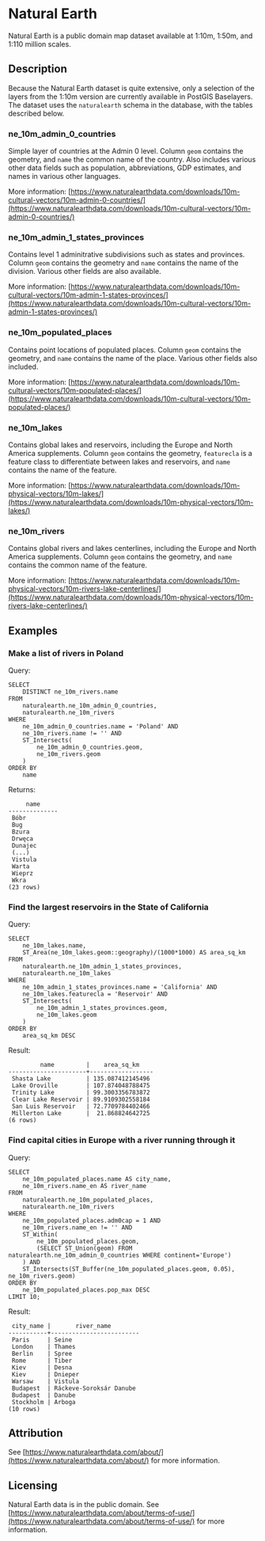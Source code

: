 # Natural Earth

Natural Earth is a public domain map dataset available at 1:10m, 1:50m, and 1:110 million scales. 

## Description

Because the Natural Earth dataset is quite extensive, only a selection of the layers from the 1:10m version are currently available in PostGIS Baselayers. The dataset uses the `naturalearth` schema in the database, with the tables described below.

### ne_10m_admin_0_countries

Simple layer of countries at the Admin 0 level. Column `geom` contains the geometry, and `name` the common name of the country. Also includes various other data fields such as population, abbreviations, GDP estimates, and names in various other languages. 

More information: [https://www.naturalearthdata.com/downloads/10m-cultural-vectors/10m-admin-0-countries/](https://www.naturalearthdata.com/downloads/10m-cultural-vectors/10m-admin-0-countries/)

### ne_10m_admin_1_states_provinces

Contains level 1 adminitrative subdivisions such as states and provinces. Column `geom` contains the geometry and `name` contains the name of the division. Various other fields are also available.

More information: [https://www.naturalearthdata.com/downloads/10m-cultural-vectors/10m-admin-1-states-provinces/](https://www.naturalearthdata.com/downloads/10m-cultural-vectors/10m-admin-1-states-provinces/)

### ne_10m_populated_places

Contains point locations of populated places. Column `geom` contains the geometry, and `name` contains the name of the place. Various other fields also included.

More information: [https://www.naturalearthdata.com/downloads/10m-cultural-vectors/10m-populated-places/](https://www.naturalearthdata.com/downloads/10m-cultural-vectors/10m-populated-places/)

### ne_10m_lakes

Contains global lakes and reservoirs, including the Europe and North America supplements. Column `geom` contains the geometry, `featurecla` is a feature class to differentiate between lakes and reservoirs, and `name` contains the name of the feature.

More information: [https://www.naturalearthdata.com/downloads/10m-physical-vectors/10m-lakes/](https://www.naturalearthdata.com/downloads/10m-physical-vectors/10m-lakes/)

### ne_10m_rivers

Contains global rivers and lakes centerlines, including the Europe and North America supplements. Column `geom` contains the geometry, and `name` contains the common name of the feature.

More information: [https://www.naturalearthdata.com/downloads/10m-physical-vectors/10m-rivers-lake-centerlines/](https://www.naturalearthdata.com/downloads/10m-physical-vectors/10m-rivers-lake-centerlines/)

## Examples

### Make a list of rivers in Poland

Query:

    SELECT 
        DISTINCT ne_10m_rivers.name
    FROM 
        naturalearth.ne_10m_admin_0_countries, 
        naturalearth.ne_10m_rivers 
    WHERE 
        ne_10m_admin_0_countries.name = 'Poland' AND 
		ne_10m_rivers.name != '' AND
        ST_Intersects(
            ne_10m_admin_0_countries.geom,
            ne_10m_rivers.geom
        ) 
    ORDER BY 
        name

Returns:

         name     
    --------------
     Bóbr
     Bug
     Bzura
     Drwęca
     Dunajec
     (...)
     Vistula
     Warta
     Wieprz
     Wkra
    (23 rows)

### Find the largest reservoirs in the State of California

Query:

    SELECT 
        ne_10m_lakes.name,
        ST_Area(ne_10m_lakes.geom::geography)/(1000*1000) AS area_sq_km
    FROM 
        naturalearth.ne_10m_admin_1_states_provinces, 
        naturalearth.ne_10m_lakes 
    WHERE 
        ne_10m_admin_1_states_provinces.name = 'California' AND 
        ne_10m_lakes.featurecla = 'Reservoir' AND
        ST_Intersects(
            ne_10m_admin_1_states_provinces.geom,
            ne_10m_lakes.geom
        ) 
    ORDER BY 
        area_sq_km DESC

Result:

             name         |    area_sq_km    
    ----------------------+------------------
     Shasta Lake          | 135.087412145496
     Lake Oroville        | 107.874048788475
     Trinity Lake         | 99.3003356783872
     Clear Lake Reservoir | 89.9109302558184
     San Luis Reservoir   | 72.7709784402466
     Millerton Lake       |  21.868824642725
    (6 rows)

### Find capital cities in Europe with a river running through it

Query:

	SELECT 
		ne_10m_populated_places.name AS city_name,
		ne_10m_rivers.name_en AS river_name
	FROM 
		naturalearth.ne_10m_populated_places,
		naturalearth.ne_10m_rivers
	WHERE 
		ne_10m_populated_places.adm0cap = 1 AND 
		ne_10m_rivers.name_en != '' AND
		ST_Within(
			ne_10m_populated_places.geom,
			(SELECT ST_Union(geom) FROM naturalearth.ne_10m_admin_0_countries WHERE continent='Europe')
		) AND
		ST_Intersects(ST_Buffer(ne_10m_populated_places.geom, 0.05), ne_10m_rivers.geom)
	ORDER BY 
	 	ne_10m_populated_places.pop_max DESC
	LIMIT 10;

Result:

     city_name |       river_name        
    -----------+-------------------------
     Paris     | Seine
     London    | Thames
     Berlin    | Spree
     Rome      | Tiber
     Kiev      | Desna
     Kiev      | Dnieper
     Warsaw    | Vistula
     Budapest  | Ráckeve-Soroksár Danube
     Budapest  | Danube
     Stockholm | Arboga
    (10 rows)


## Attribution

See [https://www.naturalearthdata.com/about/](https://www.naturalearthdata.com/about/) for more information.

## Licensing

Natural Earth data is in the public domain. See [https://www.naturalearthdata.com/about/terms-of-use/](https://www.naturalearthdata.com/about/terms-of-use/) for more information.

